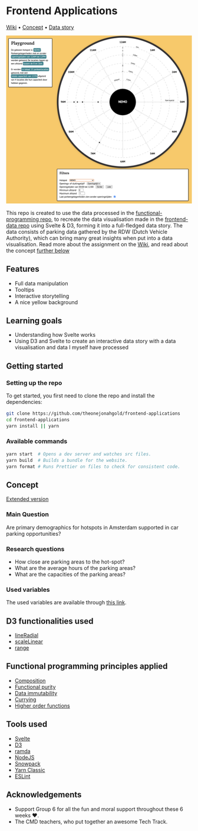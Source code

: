 # Frontend Applications

[Wiki](https://github.com/theonejonahgold/frontend-applications/wiki) • [Concept](#concept) • [Data story](https://frontend-applications.jonahmeijers.nl)

![Screenshot of end product](docs/screenshot.png)

This repo is created to use the data processed in the [functional-programming repo](https://github.com/theonejonahgold/functional-programming), to recreate the data visualisation made in the [frontend-data repo](https://github.com/theonejonahgold/frontend-data) using Svelte &amp; D3, forming it into a full-fledged data story. The data consists of parking data gathered by the RDW (Dutch Vehicle Authority), which can bring many great insights when put into a data visualisation. Read more about the assignment on the [Wiki](https://github.com/theonejonahgold/frontend-applications/wiki/), and read about the concept [further below](#concept)

## Features

- Full data manipulation
- Tooltips
- Interactive storytelling
- A nice yellow background

## Learning goals

- Understanding how Svelte works
- Using D3 and Svelte to create an interactive data story with a data visualisation and data I myself have processed

## Getting started

### Setting up the repo

To get started, you first need to clone the repo and install the dependencies:

```bash
git clone https://github.com/theonejonahgold/frontend-applications
cd frontend-applications
yarn install || yarn
```

### Available commands

```bash
yarn start  # Opens a dev server and watches src files.
yarn build  # Builds a bundle for the website.
yarn format # Runs Prettier on files to check for consistent code.
```

## Concept

[Extended version](https://github.com/theonejonahgold/frontend-applications/wiki/Concept)

### Main Question

Are primary demographics for hotspots in Amsterdam supported in car parking opportunities?

### Research questions

- How close are parking areas to the hot-spot?
- What are the average hours of the parking areas?
- What are the capacities of the parking areas?

### Used variables

The used variables are available through [this link](https://github.com/theonejonahgold/frontend-applications/wiki/Concept#gebruikte-variabelen).

## D3 functionalities used

- [lineRadial](https://github.com/d3/d3-shape/blob/master/README.md#_lineradial)
- [scaleLinear](https://github.com/d3/d3-scale/blob/master/README.md#scalelinear)
- [range](https://github.com/d3/d3-array/blob/master/README.md#range)

## Functional programming principles applied

- [Composition](https://github.com/cmda-tt/course-20-21/blob/master/examples/functional-patterns/composition.md)
- [Functional purity](https://github.com/cmda-tt/course-20-21/blob/master/examples/functional-patterns/impure.md)
- [Data immutability](https://github.com/cmda-tt/course-20-21/blob/master/examples/functional-patterns/immutability.md)
- [Currying](https://en.wikipedia.org/wiki/Currying)
- [Higher order functions](https://github.com/cmda-tt/course-20-21/blob/master/examples/functional-patterns/ho-functions.md)

## Tools used

- [Svelte](https://svelte.dev)
- [D3](https://d3js.org)
- [ramda](https://github.com/ramda/ramda)
- [NodeJS](https://nodejs.org/en/)
- [Snowpack](https://snowpack.dev)
- [Yarn Classic](https://classic.yarnpkg.com/lang/en/)
- [ESLint](https://eslint.org)

## Acknowledgements

- Support Group 6 for all the fun and moral support throughout these 6 weeks ❤️.
- The CMD teachers, who put together an awesome Tech Track.
